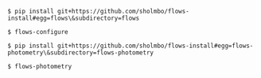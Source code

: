 `$ pip install git+https://github.com/sholmbo/flows-install#egg=flows\&subdirectory=flows`

`$ flows-configure`

`$ pip install git+https://github.com/sholmbo/flows-install#egg=flows-photometry\&subdirectory=flows-photometry`

`$ flows-photometry`
